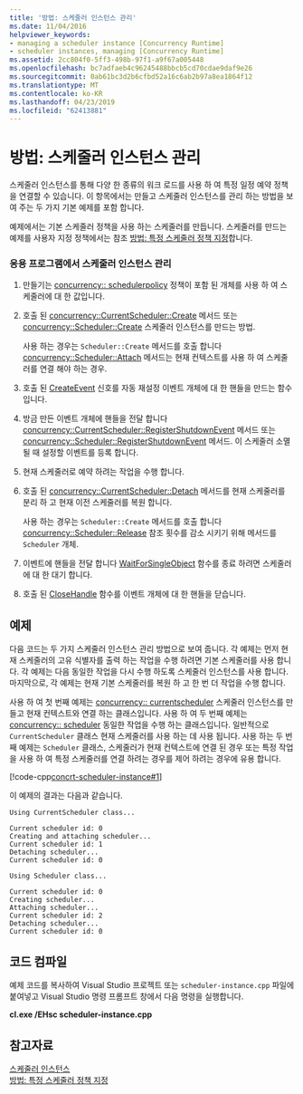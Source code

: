 ```yaml
---
title: '방법: 스케줄러 인스턴스 관리'
ms.date: 11/04/2016
helpviewer_keywords:
- managing a scheduler instance [Concurrency Runtime]
- scheduler instances, managing [Concurrency Runtime]
ms.assetid: 2cc804f0-5ff3-498b-97f1-a9f67a005448
ms.openlocfilehash: bc7adfaeb4c96245488bbcb5cd70cdae9daf9e26
ms.sourcegitcommit: 0ab61bc3d2b6cfbd52a16c6ab2b97a8ea1864f12
ms.translationtype: MT
ms.contentlocale: ko-KR
ms.lasthandoff: 04/23/2019
ms.locfileid: "62413881"
---
```

# <a name="how-to-manage-a-scheduler-instance"></a>방법: 스케줄러 인스턴스 관리

스케줄러 인스턴스를 통해 다양 한 종류의 워크 로드를 사용 하 여 특정 일정 예약 정책을 연결할 수 있습니다. 이 항목에서는 만들고 스케줄러 인스턴스를 관리 하는 방법을 보여 주는 두 가지 기본 예제를 포함 합니다.

예제에서는 기본 스케줄러 정책을 사용 하는 스케줄러를 만듭니다. 스케줄러를 만드는 예제를 사용자 지정 정책에서는 참조 [방법: 특정 스케줄러 정책 지정](../../parallel/concrt/how-to-specify-specific-scheduler-policies.md)합니다.

### <a name="to-manage-a-scheduler-instance-in-your-application"></a>응용 프로그램에서 스케줄러 인스턴스 관리

1. 만들기는 [concurrency:: schedulerpolicy](../../parallel/concrt/reference/schedulerpolicy-class.md) 정책이 포함 된 개체를 사용 하 여 스케줄러에 대 한 값입니다.

1. 호출 된 [concurrency::CurrentScheduler::Create](reference/currentscheduler-class.md#create) 메서드 또는 [concurrency::Scheduler::Create](reference/scheduler-class.md#create) 스케줄러 인스턴스를 만드는 방법.

   사용 하는 경우는 `Scheduler::Create` 메서드를 호출 합니다 [concurrency::Scheduler::Attach](reference/scheduler-class.md#attach) 메서드는 현재 컨텍스트를 사용 하 여 스케줄러를 연결 해야 하는 경우.

1. 호출 된 [CreateEvent](/windows/desktop/api/synchapi/nf-synchapi-createeventa) 신호를 자동 재설정 이벤트 개체에 대 한 핸들을 만드는 함수입니다.

1. 방금 만든 이벤트 개체에 핸들을 전달 합니다 [concurrency::CurrentScheduler::RegisterShutdownEvent](reference/currentscheduler-class.md#registershutdownevent) 메서드 또는 [concurrency::Scheduler::RegisterShutdownEvent](reference/scheduler-class.md#registershutdownevent) 메서드. 이 스케줄러 소멸 될 때 설정할 이벤트를 등록 합니다.

1. 현재 스케줄러로 예약 하려는 작업을 수행 합니다.

1. 호출 된 [concurrency::CurrentScheduler::Detach](reference/currentscheduler-class.md#detach) 메서드를 현재 스케줄러를 분리 하 고 현재 이전 스케줄러를 복원 합니다.

   사용 하는 경우는 `Scheduler::Create` 메서드를 호출 합니다 [concurrency::Scheduler::Release](reference/scheduler-class.md#release) 참조 횟수를 감소 시키기 위해 메서드를 `Scheduler` 개체.

1. 이벤트에 핸들을 전달 합니다 [WaitForSingleObject](/windows/desktop/api/synchapi/nf-synchapi-waitforsingleobject) 함수를 종료 하려면 스케줄러에 대 한 대기 합니다.

1. 호출 된 [CloseHandle](/windows/desktop/api/handleapi/nf-handleapi-closehandle) 함수를 이벤트 개체에 대 한 핸들을 닫습니다.

## <a name="example"></a>예제

다음 코드는 두 가지 스케줄러 인스턴스 관리 방법으로 보여 줍니다. 각 예제는 먼저 현재 스케줄러의 고유 식별자를 출력 하는 작업을 수행 하려면 기본 스케줄러를 사용 합니다. 각 예제는 다음 동일한 작업을 다시 수행 하도록 스케줄러 인스턴스를 사용 합니다. 마지막으로, 각 예제는 현재 기본 스케줄러를 복원 하 고 한 번 더 작업을 수행 합니다.

사용 하 여 첫 번째 예제는 [concurrency:: currentscheduler](../../parallel/concrt/reference/currentscheduler-class.md) 스케줄러 인스턴스를 만들고 현재 컨텍스트와 연결 하는 클래스입니다. 사용 하 여 두 번째 예제는 [concurrency:: scheduler](../../parallel/concrt/reference/scheduler-class.md) 동일한 작업을 수행 하는 클래스입니다. 일반적으로 `CurrentScheduler` 클래스 현재 스케줄러를 사용 하는 데 사용 됩니다. 사용 하는 두 번째 예제는 `Scheduler` 클래스, 스케줄러가 현재 컨텍스트에 연결 된 경우 또는 특정 작업을 사용 하 여 특정 스케줄러를 연결 하려는 경우를 제어 하려는 경우에 유용 합니다.

[!code-cpp[concrt-scheduler-instance#1](../../parallel/concrt/codesnippet/cpp/how-to-manage-a-scheduler-instance_1.cpp)]

이 예제의 결과는 다음과 같습니다.

```Output
Using CurrentScheduler class...

Current scheduler id: 0
Creating and attaching scheduler...
Current scheduler id: 1
Detaching scheduler...
Current scheduler id: 0

Using Scheduler class...

Current scheduler id: 0
Creating scheduler...
Attaching scheduler...
Current scheduler id: 2
Detaching scheduler...
Current scheduler id: 0
```

## <a name="compiling-the-code"></a>코드 컴파일

예제 코드를 복사하여 Visual Studio 프로젝트 또는 `scheduler-instance.cpp` 파일에 붙여넣고 Visual Studio 명령 프롬프트 창에서 다음 명령을 실행합니다.

**cl.exe /EHsc scheduler-instance.cpp**

## <a name="see-also"></a>참고자료

[스케줄러 인스턴스](../../parallel/concrt/scheduler-instances.md)<br/>
[방법: 특정 스케줄러 정책 지정](../../parallel/concrt/how-to-specify-specific-scheduler-policies.md)
